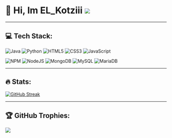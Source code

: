 
# 👋 Hi, Im EL_Kotziii [![](https://visitcount.itsvg.in/api?id=EL-Kotziii&icon=6&color=12)](https://visitcount.itsvg.in)

---

## 💻 Tech Stack:
![Java](https://img.shields.io/badge/java-%23ED8B00.svg?style=for-the-badge&logo=java&logoColor=white)
![Python](https://img.shields.io/badge/python-3670A0?style=for-the-badge&logo=python&logoColor=ffdd54)
![HTML5](https://img.shields.io/badge/html5-%23E34F26.svg?style=for-the-badge&logo=html5&logoColor=white)
![CSS3](https://img.shields.io/badge/css3-%231572B6.svg?style=for-the-badge&logo=css3&logoColor=white)
![JavaScript](https://img.shields.io/badge/javascript-%23323330.svg?style=for-the-badge&logo=javascript&logoColor=%23F7DF1E)


![NPM](https://img.shields.io/badge/NPM-%23000000.svg?style=for-the-badge&logo=npm&logoColor=white)
![NodeJS](https://img.shields.io/badge/node.js-6DA55F?style=for-the-badge&logo=node.js&logoColor=white)
![MongoDB](https://img.shields.io/badge/MongoDB-%234ea94b.svg?style=for-the-badge&logo=mongodb&logoColor=white)
![MySQL](https://img.shields.io/badge/mysql-%2300f.svg?style=for-the-badge&logo=mysql&logoColor=white)
![MariaDB](https://img.shields.io/badge/MariaDB-003545?style=for-the-badge&logo=mariadb&logoColor=white)

---

## 🔥 Stats:

[![GitHub Streak](https://github-readme-streak-stats.herokuapp.com?user=EL-Kotziii&theme=dracula&hide_border=true&border_radius=3)](https://git.io/streak-stats)

---

## 🏆 GitHub Trophies:
![](https://github-profile-trophy.vercel.app/?username=EL-Kotziii&theme=dracula&no-frame=false&no-bg=false&margin-w=4)
